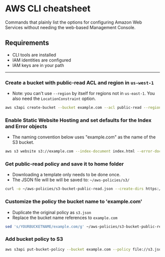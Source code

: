 # AWS CLI cheatsheet
Commands that plainly list the options for configuring Amazon Web Services without needing the web-based Management Console.

## Requirements
 * CLI tools are installed
 * IAM identities are configured
 * IAM keys are in your path

---

### Create a bucket with public-read ACL and region in `us-west-1`
  * Note: you can't use `--region` by itself for regions not in `us-east-1`. You also need the `LocationConstraint` option.
  ```bash
  aws s3api create-bucket --bucket example.com --acl public-read --region us-west-1 --create-bucket-configuration LocationConstraint=us-west-1
  ```

### Enable Static Website Hosting and set defaults for the Index and Error objects
  * The naming convention below uses "example.com" as the name of the S3 bucket.
```bash
aws s3 website s3://example.com --index-document index.html --error-document index.html
```

### Get public-read policy and save it to home folder
  * Downloading a template only needs to be done once.
  * The JSON file will be will be saved to: `~/aws-policies/s3/`
```bash
curl -o ~/aws-policies/s3-bucket-public-read.json --create-dirs https://raw.githubusercontent.com/spiritphyz/aws-policies/master/s3/s3-bucket-public-read.json
```

### Customize the policy the bucket name to 'example.com'
  * Duplicate the original policy as `s3.json`
  * Replace the bucket name references to `example.com`
```bash
sed 's/YOURBUCKETNAME/example.com/g' ~/aws-policies/s3-bucket-public-read.json > s3.json
```

### Add bucket policy to S3
```bash
aws s3api put-bucket-policy --bucket example.com --policy file://s3.json
```
